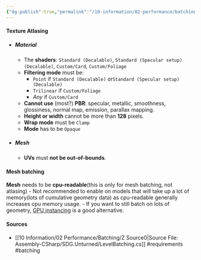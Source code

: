 ```yaml
---
{"dg-publish":true,"permalink":"/10-information/02-performance/batching/requirements-for-batching/","created":"2024-03-31T21:20:28.137+07:00","updated":"2024-06-09T15:00:45.754+07:00"}
---
```



#### Texture Atlasing
- ##### Material
	- The **shaders**: `Standard (Decalable)`, `Standard (Specular setup) (Decalable)`, `Custom/Card`, `Custom/Foliage`
	- **Filtering mode** must be: 
		- `Point` if `Standard (Decalable)` or`Standard (Specular setup) (Decalable)`
		- `Trilinear` if `Custom/Foliage`
		- *Any* if `Custom/Card`
	- **Cannot use** (most?) **PBR**: specular, metallic, smoothness, glossiness, normal map, emission, parallax mapping.
	- **Height or width** cannot be more than **128** pixels.
	- **Wrap mode** must be `Clamp`
	- **Mode** has to be `Opaque`
- ##### Mesh
	- **UVs** must **not be out-of-bounds**.


#### Mesh batching
**Mesh** needs to be **cpu-readable**(this is only for mesh batching, not atlasing)
	- Not recommended to enable on models that will take up a lot of memory(lots of cumulative geometry data) as cpu-readable generally increases cpu memory usage.
	- If you want to still batch on lots of geometry, [GPU instancing](https://unturned-random-info.vercel.app/10-information/02-performance/gpu-instancing/) is a good alternative.

#### Sources
* [[10 Information/02 Performance/Batching/Z Source0\|Source File: Assembly-CSharp/SDG.Unturned/LevelBatching.cs]]
#requirements #batching